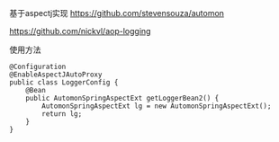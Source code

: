 

基于aspectj实现
https://github.com/stevensouza/automon


https://github.com/nickvl/aop-logging



使用方法


```
@Configuration
@EnableAspectJAutoProxy
public class LoggerConfig {
    @Bean
    public AutomonSpringAspectExt getLoggerBean2() {
        AutomonSpringAspectExt lg = new AutomonSpringAspectExt();
        return lg;
    }
}
```

